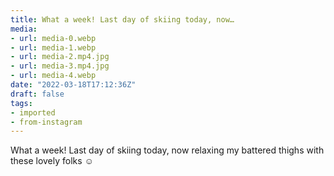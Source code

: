 ```yaml
---
title: What a week! Last day of skiing today, now…
media:
- url: media-0.webp
- url: media-1.webp
- url: media-2.mp4.jpg
- url: media-3.mp4.jpg
- url: media-4.webp
date: "2022-03-18T17:12:36Z"
draft: false
tags:
- imported
- from-instagram
---
```

What a week! Last day of skiing today, now relaxing my battered thighs with these lovely folks ☺️
